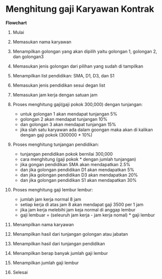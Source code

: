 # Menghitung gaji Karyawan Kontrak

**Flowchart**
1. Mulai
2. Memasukan nama karyawan 
3. Menampilkan golongan yang akan dipilih yaitu golongan 1, golongan 2, dan golongan3
4. Memasukan jenis golongan dari pilihan yang sudah di tampilkan
5. Menampilkan list pendidikan: SMA, D1, D3, dan S1
6. Memasukan jenis pendidikan sesui degan list
7. Memasukan jam kerja dengan satuan jam 
8. Proses menghitung gaji(gaji pokok 300,000) dengan tunjangan:
    - untuk golongan 1 akan mendapat tunjangan 5%
    - golongan 2 akan mendapat tunjangan 10%
    - dan golongan 3 akan mendapat tunjangan 15%
    - jika slah satu karyawan ada dalam goongan maka akan di kalikan dengan gaji pokok (300000 * 10%)
9. Proses menghitung tunjangan pendidikan:
    - tunjangan pendidikan pokok bernilai 300,000
    - cara menghitung (gaji pokok * dengan jumlah tunjangan)
    - jika gongan pendidikan SMA akan mendapatkan 2.5%
    - dan jika golongan pendidikan D1 akan mendapatkan 5%
    - dan jika golongan pendidikan D3 akan mendapatkan 20%
    - dan jika golongan pendidikan S1 akan mendapatkan 30%
10. Proses menghitung gaji lembur lembur:
    - jumlah jam kerja normal 8 jam
    - setiap kerja di atas jam 8 akan mendapat gaji 3500 per 1 jam
    - jika jam kerja melebihi jam keja normal di anggap lembur
    - gaji lembuar = (seleuruh jam kerja - jam kerja nomal) * gaji lembur 

11. Menampilkan nama karyawan
12. Menampilkan hasil dari tunjangan golongan atau jabatan
13. Menampilkan hasil dari tunjangan pendidikan 
14. Menampilkan berap banyak jumlah gaji lembur
15. Menampilkan jumlah gaji lembur
16. Selesai